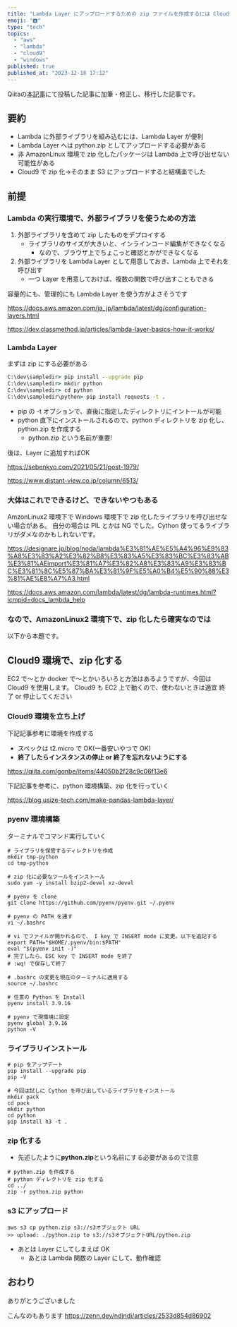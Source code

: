 ```yaml
---
title: "Lambda Layer にアップロードするための zip ファイルを作成するには Cloud9 環境を利用すると結構便利"
emoji: "🅰️"
type: "tech"
topics:
  - "aws"
  - "lambda"
  - "cloud9"
  - "windows"
published: true
published_at: "2023-12-18 17:12"
---
```


Qiitaの[本記事](https://qiita.com/ndj/items/bbc96b8aa910b49cce1e)にて投稿した記事に加筆・修正し、移行した記事です。
## 要約
- Lambda に外部ライブラリを組み込むには、Lambda Layer が便利
- Lambda Layer へは python.zip としてアップロードする必要がある
- 非 AmazonLinux 環境で zip 化したパッケージは Lambda 上で呼び出せない可能性がある
- Cloud9 で zip 化→そのまま S3 にアップロードすると結構楽でした

## 前提

### Lambda の実行環境で、外部ライブラリを使うための方法

1. 外部ライブラリを含めて zip したものをデプロイする
    - ライブラリのサイズが大きいと、インラインコード編集ができなくなる
	    - なので、ブラウザ上でちょこっと確認とかができなくなる
2. 外部ライブラリを Lambda Layer として用意しておき、Lambda 上でそれを呼び出す
    - 一つ Layer を用意しておけば、複数の関数で呼び出すこともできる

容量的にも、管理的にも Lambda Layer を使う方がよさそうです

https://docs.aws.amazon.com/ja_jp/lambda/latest/dg/configuration-layers.html

https://dev.classmethod.jp/articles/lambda-layer-basics-how-it-works/

### Lambda Layer 
まずは zip にする必要がある

```cmd
C:\dev\sampledir> pip install --upgrade pip  
C:\dev\sampledir> mkdir python 
C:\dev\sampledir> cd python
C:\dev\sampledir\python> pip install requests -t .
```

- pip の -t オプションで、直後に指定したディレクトリにイントールが可能
- python 直下にインストールされるので、python ディレクトリを zip 化し、python.zip を作成する
    - python.zip という名前が重要!

後は、Layer に追加すればOK

https://sebenkyo.com/2021/05/21/post-1979/

https://www.distant-view.co.jp/column/6513/

### 大体はこれでできるけど、できないやつもある

AmzonLinux2 環境下で Windows 環境下で zip 化したライブラリを呼び出せない場合がある。
自分の場合は PIL とかは NG でした。Cython 使ってるライブラリがダメなのかもしれないです。

https://designare.jp/blog/noda/lambda%E3%81%AE%E5%A4%96%E9%83%A8%E3%83%A2%E3%82%B8%E3%83%A5%E3%83%BC%E3%83%AB%E3%81%AEimport%E3%81%A7%E3%82%A8%E3%83%A9%E3%83%BC%E3%81%8C%E5%87%BA%E3%81%9F%E5%A0%B4%E5%90%88%E3%81%AE%E8%A7%A3.html

https://docs.aws.amazon.com/lambda/latest/dg/lambda-runtimes.html?icmpid=docs_lambda_help

### なので、AmazonLinux2 環境下で、zip 化したら確実なのでは
以下から本題です。

## Cloud9 環境で、zip 化する

EC2 で～とか docker で～とかいろいろと方法はあるようですが、今回は Cloud9 を使用します。
Cloud9 も EC2 上で動くので、使わないときは適宜 終了 or 停止してください

### Cloud9 環境を立ち上げ

下記記事参考に環境を作成する
- スペックは t2.micro で OK(一番安いやつで OK)
- **終了したらインスタンスの停止 or 終了を忘れないようにする**

https://qiita.com/gonbe/items/44050b2f28c9c06f13e6

下記記事を参考に、python 環境構築、zip 化を行っていく

https://blog.usize-tech.com/make-pandas-lambda-layer/

### pyenv 環境構築
ターミナルでコマンド実行していく

```
# ライブラリを保管するディレクトリを作成
mkdir tmp-python
cd tmp-python

# zip 化に必要なツールをインストール
sudo yum -y install bzip2-devel xz-devel

# pyenv を clone
git clone https://github.com/pyenv/pyenv.git ~/.pyenv

# pyenv の PATH を通す
vi ~/.bashrc

# vi でファイルが開かれるので、 I key で INSERT mode に変更。以下を追記する
export PATH="$HOME/.pyenv/bin:$PATH"
eval "$(pyenv init -)"
# 完了したら、ESC key で INSERT mode を終了
# :wq! で保存して終了

# .bashrc の変更を現在のターミナルに適用する
source ~/.bashrc

# 任意の Python を Install
pyenv install 3.9.16

# pyenv で現環境に設定
pyenv global 3.9.16
python -V
```

### ライブラリインストール

```
# pip をアップデート
pip install --upgrade pip
pip -V

# 今回は試しに Cython を呼び出しているライブラリをインストール
mkdir pack
cd pack
mkdir python
cd python
pip install h3 -t .
```

### zip 化する
- 先述したように**python.zip**という名前にする必要があるので注意
```
# python.zip を作成する
# python ディレクトリを zip 化する
cd ../
zip -r python.zip python
```

### s3 にアップロード

```
aws s3 cp python.zip s3://s3オブジェクト URL
>> upload: ./python.zip to s3://s3オブジェクトURL/python.zip 
```

- あとは Layer にしてしまえば OK
    - あとは Lambda 関数の Layer にして、動作確認

## おわり
ありがとうございました

こんなのもあります
https://zenn.dev/ndjndj/articles/2533d854d86902